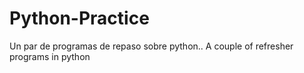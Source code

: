 # Python-Practice

Un par de  programas de repaso sobre python..
A couple of refresher programs in python

